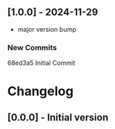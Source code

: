 ## [1.0.0] - 2024-11-29
- major version bump

### New Commits
68ed3a5 Initial Commit

# Changelog

## [0.0.0] - Initial version
